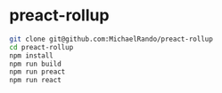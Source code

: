 # preact-rollup
```bash
git clone git@github.com:MichaelRando/preact-rollup
cd preact-rollup
npm install
npm run build
npm run preact
npm run react
```
